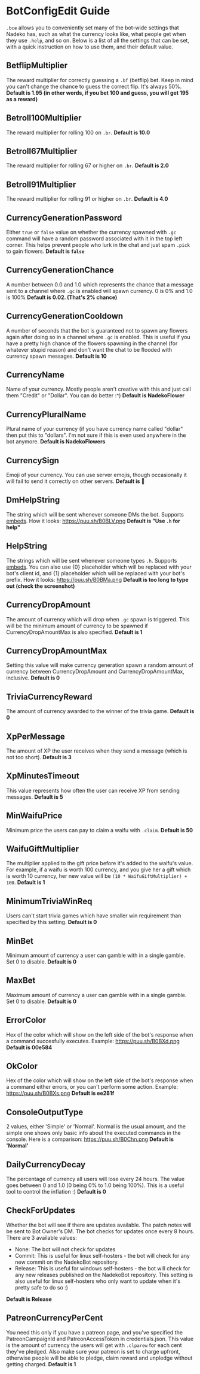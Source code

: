 # BotConfigEdit Guide

`.bce` allows you to conveniently set many of the bot-wide settings that Nadeko has, such as what the currency looks like, what people get when they use `.help`, and so on.
Below is a list of all the settings that can be set, with a quick instruction on how to use them, and their default value.

## BetflipMultiplier
The reward multiplier for correctly guessing a `.bf` (betflip) bet. Keep in mind you can't change the chance to guess the correct flip. It's always 50%.
__Default is 1.95 (in other words, if you bet 100 and guess, you will get 195 as a reward)__

## Betroll100Multiplier
The reward multiplier for rolling 100 on `.br`.
__Default is 10.0__

## Betroll67Multiplier
The reward multiplier for rolling 67 or higher on `.br`.
__Default is 2.0__

## Betroll91Multiplier
The reward multiplier for rolling 91 or higher on `.br`.
__Default is 4.0__

## CurrencyGenerationPassword
Either `true` or `false` value on whether the currency spawned with `.gc` command will have a random password associated with it in the top left corner. This helps prevent people who lurk in the chat and just spam `.pick` to gain flowers.
__Default is `false`__

## CurrencyGenerationChance
A number between 0.0 and 1.0 which represents the chance that a message sent to a channel where `.gc` is enabled will spawn currency. 0 is 0% and 1.0 is 100%
__Default is 0.02. (That's 2% chance)__

## CurrencyGenerationCooldown
A number of seconds that the bot is guaranteed not to spawn any flowers again after doing so in a channel where `.gc` is enabled. This is useful if you have a pretty high chance of the flowers spawning in the channel (for whatever stupid reason) and don't want the chat to be flooded with currency spawn messages.
__Default is 10__

## CurrencyName
Name of your currency. Mostly people aren't creative with this and just call them "Credit" or "Dollar". You can do better :^)
__Default is NadekoFlower__

## CurrencyPluralName
Plural name of your currency (if you have currency name called "dollar" then put this to "dollars". I'm not sure if this is even used anywhere in the bot anymore.
__Default is NadekoFlowers__

## CurrencySign
Emoji of your currency. You can use server emojis, though occasionally it will fail to send it correctly on other servers.
__Default is 🌸__

## DmHelpString
The string which will be sent whenever someone DMs the bot. Supports [embeds][1]. How it looks: https://puu.sh/B0BLV.png
__Default is "Use `.h` for help"__

## HelpString
The strings which will be sent whenever someone types `.h`. Supports [embeds][1]. You can also use {0} placeholder which will be replaced with your bot's client id, and {1} placeholder which will be replaced with your bot's prefix. How it looks: https://puu.sh/B0BMa.png
__Default is too long to type out (check the screenshot)__

## CurrencyDropAmount
The amount of currency which will drop when `.gc` spawn is triggered. This will be the minimum amount of currency to be spawned if CurrencyDropAmountMax is also specified.
__Default is 1__

## CurrencyDropAmountMax
Setting this value will make currency generation spawn a random amount of currency between CurrencyDropAmount and CurrencyDropAmountMax, inclusive.
__Default is 0__

## TriviaCurrencyReward
The amount of currency awarded to the winner of the trivia game.
__Default is 0__

## XpPerMessage
The amount of XP the user receives when they send a message (which is not too short).
__Default is 3__

## XpMinutesTimeout
This value represents how often the user can receive XP from sending messages.
__Default is 5__

## MinWaifuPrice
Minimum price the users can pay to claim a waifu with `.claim`.
__Default is 50__

## WaifuGiftMultiplier
The multiplier applied to the gift price before it's added to the waifu's value. For example, if a waifu is worth 100 currency, and you give her a gift which is worth 10 currency, her new value will be `(10 * WaifuGiftMultiplier) + 100`.
__Default is 1__

## MinimumTriviaWinReq
Users can't start trivia games which have smaller win requirement than specified by this setting.
__Default is 0__

## MinBet
Minimum amount of currency a user can gamble with in a single gamble. Set 0 to disable.
__Default is 0__

## MaxBet
Maximum amount of currency a user can gamble with in a single gamble. Set 0 to disable.
__Default is 0__

## ErrorColor
Hex of the color which will show on the left side of the bot's response when a command succesfully executes. Example: https://puu.sh/B0BXd.png
__Default is 00e584__

## OkColor
Hex of the color which will show on the left side of the bot's response when a command either errors, or you can't perform some action. Example: https://puu.sh/B0BXs.png
__Default is ee281f__

## ConsoleOutputType
2 values, either 'Simple' or 'Normal'. Normal is the usual amount, and the simple one shows only basic info about the executed commands in the console. Here is a comparison: https://puu.sh/B0Chn.png
__Default is 'Normal'__

## DailyCurrencyDecay
The percentage of currency all users will lose every 24 hours. The value goes between 0 and 1.0 (0 being 0% to 1.0 being 100%). This is a useful tool to control the inflation :)
__Default is 0__

## CheckForUpdates
Whether the bot will see if there are updates available. The patch notes will be sent to Bot Owner's DM. The bot checks for updates once every 8 hours. There are 3 available values:
* None: The bot will not check for updates
* Commit: This is useful for linux self-hosters - the bot will check for any new commit on the NadekoBot repository.
* Release: This is useful for windows self-hosters - the bot will check for any new releases published on the NadekoBot repository. This setting is also useful for linux self-hosters who only want to update when it's pretty safe to do so :)

__Default is Release__

## PatreonCurrencyPerCent
You need this only if you have a patreon page, and you've specified the PatreonCampaignId and PatreonAccessToken in credentials.json. This value is the amount of currency the users will get with `.clparew` for each cent they've pledged. Also make sure your patreon is set to charge upfront, otherwise people will be able to pledge, claim reward and unpledge without getting charged.
__Default is 1__

[1]: Embed%20Guide "Embed guide"